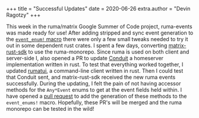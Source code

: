 +++
title = "Successful Updates"
date = 2020-06-26
extra.author = "Devin Ragotzy"
+++

This week in the ruma/matrix Google Summer of Code project, ruma-events was made ready for use! After adding stripped and sync event generation to the [`event_enum!` macro](https://github.com/ruma/ruma/commit/fdf87a38a219933ffe99b17baf87841a79702f28) there were only a few small tweaks needed to try it out in some dependent rust crates. I spent a few days, converting [matrix-rust-sdk](https://github.com/matrix-org/matrix-rust-sdk/pull/63) to use the ruma-monorepo. Since ruma is used on both client and server-side I, also opened a PR to update [Conduit](https://git.koesters.xyz/timo/conduit/pulls/133) a homeserver implementation written in rust. To test that everything worked together, I updated [rumatui](https://github.com/DevinR528/rumatui/commit/1ae8776f9a59c297c8c9b2287f7c830ab67302b1), a command-line client written in rust. Then I could test that Conduit sent, and matrix-rust-sdk received the new ruma events successfully. During the updating, I felt the pain of not having accessor methods for the `Any*Event` enums to get at the event fields held within. I have opened a [pull request](https://github.com/ruma/ruma/pull/97) to add the generation of these methods to the `event_enums!` macro. Hopefully, these PR's will be merged and the ruma monorepo can be tested in the wild!
